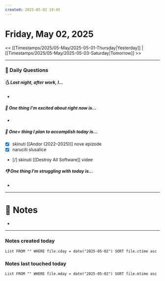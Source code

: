 ```yaml
---
created: 2025-05-02 19:45
---
```

# Friday, May 02, 2025

<< [[Timestamps/2025/05-May/2025-05-01-Thursday|Yesterday]] | [[Timestamps/2025/05-May/2025-05-03-Saturday|Tomorrow]] >>

---
### 📅 Daily Questions
##### 🌜 Last night, after work, I...
- 

##### 🙌 One thing I'm excited about right now is...
- 

##### 🚀 One+ thing I plan to accomplish today is...
- [x] skinuti [[Andor (2022–2025)]] nove epizode
- [x] naruciti slusalice
- [/] skinuti [[Destroy All Software]] videe

##### 👎 One thing I'm struggling with today is...
- 

---
# 📝 Notes
- 

---
### Notes created today
```dataview
List FROM "" WHERE file.cday = date("2025-05-02") SORT file.ctime asc
```

### Notes last touched today
```dataview
List FROM "" WHERE file.mday = date("2025-05-02") SORT file.mtime asc
```
